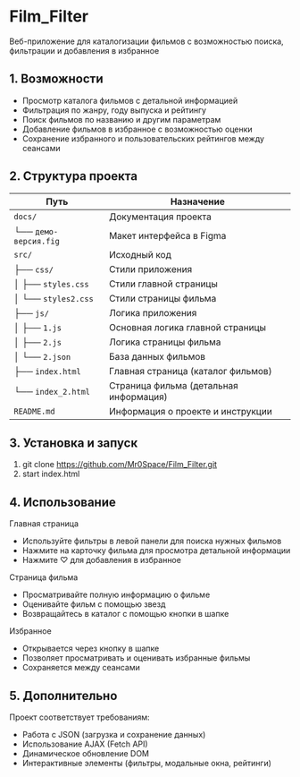 # Film_Filter

Веб-приложение для каталогизации фильмов с возможностью поиска, фильтрации и добавления в избранное

## 1. Возможности

- Просмотр каталога фильмов с детальной информацией
- Фильтрация по жанру, году выпуска и рейтингу
- Поиск фильмов по названию и другим параметрам
- Добавление фильмов в избранное с возможностью оценки
- Сохранение избранного и пользовательских рейтингов между сеансами


## 2. Структура проекта

| Путь | Назначение |
|------|------------|
| `docs/` | Документация проекта |
| └── `демо-версия.fig` | Макет интерфейса в Figma |
| `src/` | Исходный код |
| ├── `css/` | Стили приложения |
| │   ├── `styles.css` | Стили главной страницы |
| │   └── `styles2.css` | Стили страницы фильма |
| ├── `js/` | Логика приложения |
| │   ├── `1.js` | Основная логика главной страницы |
| │   ├── `2.js` | Логика страницы фильма |
| │   └── `2.json` | База данных фильмов |
| ├── `index.html` | Главная страница (каталог фильмов) |
| └── `index_2.html` | Страница фильма (детальная информация) |
| `README.md` | Информация о проекте и инструкции |

## 3. Установка и запуск

1. git clone https://github.com/Mr0Space/Film_Filter.git
2. start index.html

## 4. Использование
Главная страница
- Используйте фильтры в левой панели для поиска нужных фильмов
- Нажмите на карточку фильма для просмотра детальной информации
- Нажмите ♡ для добавления в избранное

Страница фильма
- Просматривайте полную информацию о фильме
- Оценивайте фильм с помощью звезд
- Возвращайтесь в каталог с помощью кнопки в шапке

Избранное
- Открывается через кнопку в шапке
- Позволяет просматривать и оценивать избранные фильмы
- Сохраняется между сеансами

## 5. Дополнительно

Проект соответствует требованиям:
- Работа с JSON (загрузка и сохранение данных)
- Использование AJAX (Fetch API)
- Динамическое обновление DOM
- Интерактивные элементы (фильтры, модальные окна, рейтинги)